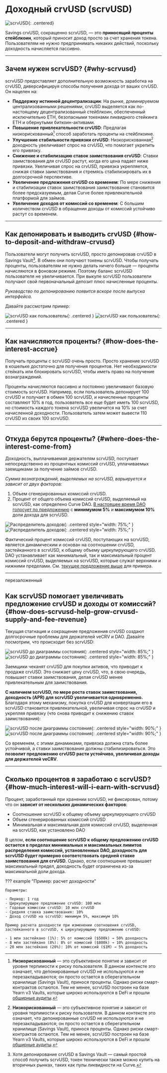 <h1>Доходный crvUSD (scrvUSD)</h1>

![scrvUSD](../images/scrvusd/scrvusd_150.png){: .centered}

Savings crvUSD, сокращенно scrvUSD, — это **приносящий проценты стейблкоин**, который приносит доход просто за счет хранения токена. Пользователям не нужно предпринимать никаких действий, поскольку доходность начисляется пассивно.

---

## **Зачем нужен scrvUSD?** {#why-scrvusd}

scrvUSD предоставляет дополнительную возможность заработка на crvUSD, диверсифицируя способы получения дохода от ваших crvUSD. Он нацелен на:

- **Поддержку истинной децентрализации**: На рынке, доминируемом централизованными решениями, crvUSD выделяется как по-настоящему децентрализованный стейблкоин, обеспеченный исключительно ETH, безопасными токенами ликвидного стейкинга ETH и обернутыми биткоин-активами.
- **Повышение привлекательности crvUSD**: Предлагая низкорискованный[^1] способ заработать проценты на стейблкоине.
- **Улучшение стабильности привязки crvUSD**: Низкорискованная[^1] доходность увеличивает спрос на crvUSD, что помогает укрепить его привязку.
- **Снижение и стабилизацию ставок заимствования crvUSD**: Ставки заимствования для crvUSD растут, когда его цена падает ниже привязки. Увеличивая спрос на crvUSD, привязка укрепляется, снижая ставки заимствования и стремясь стабилизировать их в долгосрочной перспективе.
- **Увеличение предложения crvUSD со временем**: По мере снижения и стабилизации ставок заимствования заимствование становится более предсказуемым, делая Curve более привлекательной платформой для займов.
- **Увеличение доходов от комиссий со временем**: С большим количеством crvUSD в обращении доходы от комиссий устойчиво растут со временем.

[^1]: **Низкорискованный** — это субъективное понятие и зависит от уровня терпимости к риску пользователя. В данном контексте это означает, что депонированные crvUSD не используются и не перезакладываются; он просто остается в сберегательном хранилище (Savings Vault), принося проценты. Однако риски смарт-контрактов остаются. Тем не менее, scrvUSD построен на базе Yearn v3 Vaults, которые широко используются в DeFi и прошли [обширные аудиты](https://github.com/yearn/yearn-vaults-v3/tree/master/audits).

---

## **Как депонировать и выводить crvUSD** {#how-to-deposit-and-withdraw-crvusd}

Пользователи могут получить scrvUSD, просто депонировав crvUSD в Savings Vault[^2]. В обмен они получают токены scrvUSD. Чтобы получать проценты, пользователям не нужно делать ничего больше — проценты начисляются в фоновом режиме. Поэтому баланс scrvUSD пользователя не увеличивается. При выкупе scrvUSD пользователи получают свой первоначальный депозит плюс начисленные проценты.

[^2]: Хотя депонирование crvUSD в Savings Vault — самый простой способ получить scrvUSD, токен технически также можно купить на вторичных рынках, таких как пулы ликвидности на Curve.

*Руководство по депонированию появится вскоре после выпуска интерфейса.*

Давайте рассмотрим пример:

![scrvUSD как пользователь](../images/scrvusd/scrvusd_as_a_user_light.svg#only-light){: .centered }
![scrvUSD как пользователь](../images/scrvusd/scrvusd_as_a_user_dark.svg#only-dark){: .centered }

---

## **Как начисляются проценты?** {#how-does-the-interest-accrue}

Получать проценты с scrvUSD очень просто. Просто хранение scrvUSD в кошельке достаточно для получения процентов. Нет необходимости стейкать или блокировать scrvUSD, чтобы иметь право на получение вознаграждений.

Проценты начисляются пассивно и постоянно увеличивают базовую стоимость scrvUSD. Например, если пользователь депонирует 100 crvUSD и получает в обмен 100 scrvUSD, и начисленные проценты составляют 10% в год, пользователь все еще будет иметь 100 scrvUSD, но стоимость каждого токена scrvUSD увеличится на 10% за счет начисленной доходности. Пользователь затем может вывести 110 crvUSD из своих 100 scrvUSD.

---

## **Откуда берутся проценты?** {#where-does-the-interest-come-from}

Доходность, выплачиваемая держателям scrvUSD, поступает непосредственно из процентных комиссий crvUSD, уплачиваемых заемщиками за получение займов crvUSD.

*Сумма вознаграждений, выделяемых на scrvUSD, варьируется и зависит от двух факторов:*

1. Объем сгенерированных комиссий crvUSD.
2. Процент от общего объема комиссий crvUSD, выделяемый на scrvUSD, как определено Curve DAO. [В настоящее время DAO голосует по предложению](#what-is-the-current-proposal) с **минимумом 5%** и **максимумом 10%** доли дохода для scrvUSD.

![Распределитель доходов](../images/scrvusd/scrvusd_fee_split_light.svg#only-light){: .centered style="width: 75%;" }
![Распределитель доходов](../images/scrvusd/scrvusd_fee_split_dark.svg#only-dark){: .centered style="width: 75%;" }

Фактический процент комиссий crvUSD, поступающих на scrvUSD, является динамическим и основан на соотношении crvUSD, застейканного в scrvUSD, к общему объему циркулирующего crvUSD. DAO устанавливает как минимальный, так и максимальный процент комиссий crvUSD, выделяемых на scrvUSD, которые служат верхними и нижними пределами. См. [текущее предложение выше](#what-is-the-current-proposal) для примера.

---
перезаложенный
## **Как scrvUSD помогает увеличивать предложение crvUSD и доходы от комиссий?** {#how-does-scrvusd-help-grow-crvusd-supply-and-fee-revenue}

Текущая стагнация и сокращение предложения crvUSD создают долгосрочные проблемы для держателей veCRV и DAO. Давайте посмотрим, что происходит без scrvUSD:

![scrvUSD до диаграммы состояния](../images/scrvusd/before_scrvusd_light.svg#only-light){: .centered style="width: 85%;" }
![scrvUSD до диаграммы состояния](../images/scrvusd/before_scrvusd_dark.svg#only-dark){: .centered style="width: 85%;" }

Заемщики чеканят crvUSD для покупки активов, что приводит к продаже crvUSD. Это снижает цену crvUSD, что, в свою очередь, повышает ставки заимствования, делая crvUSD менее привлекательным для заимствования.

**С наличием scrvUSD, по мере роста ставок заимствования, доходность (APR) для scrvUSD увеличивается одновременно.** Благодаря этому механизму, покупка crvUSD для конвертации его в scrvUSD становится привлекательной, увеличивая спрос на crvUSD и укрепляя привязку (что снова приводит к снижению ставок заимствования):

![scrvUSD после диаграммы состояния](../images/scrvusd/after_scrvusd_light.svg#only-light){: .centered style="width: 90%;" }
![scrvUSD после диаграммы состояния](../images/scrvusd/after_scrvusd_dark.svg#only-dark){: .centered style="width: 90%;" }

Со временем, с этими динамиками, привязка должна стать более устойчивой, а ставки заимствования должны стабилизироваться. Это **позволит предложению crvUSD расти устойчиво, увеличивая доходы для держателей veCRV**.

---

## **Сколько процентов я заработаю с scrvUSD?** {#how-much-interest-will-i-earn-with-scrvusd}

Процент, заработанный при хранении scrvUSD, не фиксирован, потому что он **зависит от нескольких динамических факторов**:

- Соотношение scrvUSD к общему объему циркулирующего crvUSD
- Объем сгенерированных комиссий crvUSD
- Минимальная и максимальная доля комиссий crvUSD, выделенная на scrvUSD, как установлено DAO

В целом, **если соотношение scrvUSD к общему предложению crvUSD остается в пределах минимальных и максимальных лимитов распределения комиссий, установленных DAO, доходность для scrvUSD будет примерно соответствовать средней ставке заимствования для crvUSD**. Однако, если соотношение превышает максимальный предел, доходность будет ограничена из-за максимальной доли дохода.

??? example "Пример: расчет доходности"

    Параметры:

    - Период: 1 год
    - Циркулирующее предложение crvUSD: 100 млн
    - Годовые комиссии crvUSD: 10 млн crvUSD
    - Средняя ставка заимствования: 10%
    - Доход crvUSD на scrvUSD: минимум 5%, максимум 10%

    Пример расчета доходности при изменении соотношения crvUSD, застейканного в scrvUSD, к циркулирующему предложению crvUSD:

    - 1 млн застейкано (1%): 5% от комиссий ($500k) → 50% доходность
    - 8 млн застейкано (8%): 8% от комиссий ($800k) → 10% доходность
    - 20 млн застейкано (20%): 10% от комиссий ($1M) → 5% доходность

